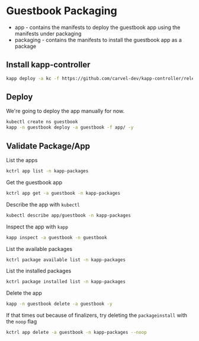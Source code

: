 # Guestbook Packaging

- app - contains the manifests to deploy the guestbook app using the manifests under packaging
- packaging - contains the manifests to install the guestbook app as a package

## Install kapp-controller

```sh
kapp deploy -a kc -f https://github.com/carvel-dev/kapp-controller/releases/latest/download/release.yml -y
```

## Deploy

We're going to deploy the app manually for now.

```sh
kubectl create ns guestbook
kapp -n guestbook deploy -a guestbook -f app/ -y
```

## Validate Package/App

List the apps

```sh
kctrl app list -n kapp-packages
```

Get the guestbook app

```sh
kctrl app get -a guestbook -n kapp-packages
```

Describe the app with `kubectl`

```sh
kubectl describe app/guestbook -n kapp-packages
```

Inspect the app with `kapp`

```sh
kapp inspect -a guestbook -n guestbook
```

List the available packages

```sh
kctrl package available list -n kapp-packages
```

List the installed packages

```sh
kctrl package installed list -n kapp-packages
```

Delete the app

```sh
kapp -n guestbook delete -a guestbook -y
```

If that times out because of finalizers, try deleting the `packageinstall` with the `noop` flag

```sh
kctrl app delete -a guestbook -n kapp-packages --noop
```
